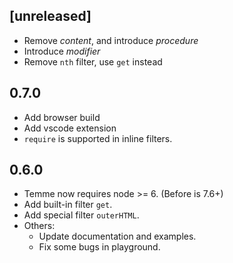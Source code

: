 ## [unreleased]

* Remove *content*, and introduce *procedure*
* Introduce *modifier*
* Remove `nth` filter, use `get` instead

## 0.7.0

* Add browser build
* Add vscode extension
* `require` is supported in inline filters.

## 0.6.0

* Temme now requires node >= 6. (Before is 7.6+)
* Add built-in filter `get`.
* Add special filter `outerHTML`.
* Others:
  * Update documentation and examples.
  * Fix some bugs in playground.

